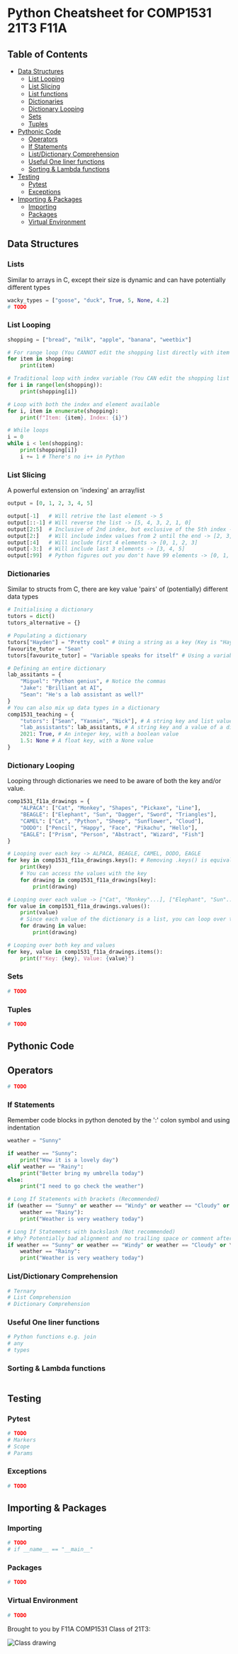 # Python Cheatsheet for COMP1531 21T3 F11A

## Table of Contents

* [Data Structures](#data-structures)
    + [List Looping](#list-looping)
    + [List Slicing](#list-slicing)
    + [List functions](#list-functions)
    + [Dictionaries](#dictionaries)
    + [Dictionary Looping](#dictionary-looping)
    + [Sets](#sets)
    + [Tuples](#tuples)
* [Pythonic Code](#pythonic-code)
    * [Operators](#operators)
    + [If Statements](#if-statements)
    + [List/Dictionary Comprehension](#list-dictionary-comprehension)
    + [Useful One liner functions](#useful-one-liner-functions)
    + [Sorting & Lambda functions](#sorting---lambda-functions)
* [Testing](#testing)
    + [Pytest](#pytest)
    + [Exceptions](#exceptions)
* [Importing & Packages](#importing---packages)
    + [Importing](#importing)
    + [Packages](#packages)
    + [Virtual Environment](#virtual-environment)


## Data Structures

### Lists
Similar to arrays in C, except their size is dynamic and can have potentially different types
```python
wacky_types = ["goose", "duck", True, 5, None, 4.2]
# TODO
```

### List Looping
```python
shopping = ["bread", "milk", "apple", "banana", "weetbix"]

# For range loop (You CANNOT edit the shopping list directly with item = "Goose" in the loop)
for item in shopping:
    print(item)

# Traditional loop with index variable (You CAN edit the shopping list directly with shopping[i] = "Goose")
for i in range(len(shopping)):
    print(shopping[i])

# Loop with both the index and element available
for i, item in enumerate(shopping):
    print(f"Item: {item}, Index: {i}")

# While loops
i = 0
while i < len(shopping):
    print(shopping[i])
    i += 1 # There's no i++ in Python
```

### List Slicing
A powerful extension on 'indexing' an array/list
```python
output = [0, 1, 2, 3, 4, 5]

output[-1]   # Will retrive the last element -> 5
output[::-1] # Will reverse the list -> [5, 4, 3, 2, 1, 0]
output[2:5]  # Inclusive of 2nd index, but exclusive of the 5th index -> [2, 3, 4]
output[2:]   # Will include index values from 2 until the end -> [2, 3, 4, 5]
output[:4]   # Will include first 4 elements -> [0, 1, 2, 3]
output[-3:]  # Will include last 3 elements -> [3, 4, 5]
output[:99]  # Python figures out you don't have 99 elements -> [0, 1, 2, 3, 4, 5]
```

### Dictionaries
Similar to structs from C, there are key value 'pairs' of (potentially) different data types
```python
# Initialising a dictionary
tutors = dict()
tutors_alternative = {} 

# Populating a dictionary
tutors["Hayden"] = "Pretty cool" # Using a string as a key (Key is "Hayden", value is "Pretty cool")
favourite_tutor = "Sean"
tutors[favourite_tutor] = "Variable speaks for itself" # Using a variable of a string as a key

# Defining an entire dictionary
lab_assitants = {
    "Miguel": "Python genius", # Notice the commas
    "Jake": "Brilliant at AI",
    "Sean": "He's a lab assistant as well?"
}
# You can also mix up data types in a dictionary
comp1531_teaching = {
    "tutors": ["Sean", "Yasmin", "Nick"], # A string key and list value 
    "lab_assistants": lab_assitants, # A string key and a value of a dictionary
    2021: True, # An integer key, with a boolean value
    1.5: None # A float key, with a None value
}
```

### Dictionary Looping
Looping through dictionaries we need to be aware of both the key and/or value.
```python
comp1531_f11a_drawings = {
    "ALPACA": ["Cat", "Monkey", "Shapes", "Pickaxe", "Line"],
    "BEAGLE": ["Elephant", "Sun", "Dagger", "Sword", "Triangles"],
    "CAMEL": ["Cat", "Python", "Sheep", "Sunflower", "Cloud"],
    "DODO": ["Pencil", "Happy", "Face", "Pikachu", "Hello"],
    "EAGLE": ["Prism", "Person", "Abstract", "Wizard", "Fish"]
}

# Looping over each key -> ALPACA, BEAGLE, CAMEL, DODO, EAGLE
for key in comp1531_f11a_drawings.keys(): # Removing .keys() is equivalent
    print(key)
    # You can access the values with the key
    for drawing in comp1531_f11a_drawings[key]:
        print(drawing)

# Looping over each value -> ["Cat", "Monkey"...], ["Elephant", "Sun"...], ...
for value in comp1531_f11a_drawings.values():
    print(value)
    # Since each value of the dictionary is a list, you can loop over the individual list elements too
    for drawing in value:
        print(drawing)

# Looping over both key and values
for key, value in comp1531_f11a_drawings.items():
    print(f"Key: {key}, Value: {value}")
```

### Sets
```python
# TODO
```

### Tuples
```python
# TODO
```

## Pythonic Code

## Operators
```python
# TODO
```

### If Statements
Remember code blocks in python denoted by the ':' colon symbol and using indentation
```python
weather = "Sunny"

if weather == "Sunny":
    print("Wow it is a lovely day")
elif weather == "Rainy":
    print("Better bring my umbrella today")
else:
    print("I need to go check the weather")

# Long If Statements with brackets (Recommended)
if (weather == "Sunny" or weather == "Windy" or weather == "Cloudy" or # You can even put a comment here
    weather == "Rainy"):
    print("Weather is very weathery today")

# Long If Statements with backslash (Not recommended)
# Why? Potentially bad alignment and no trailing space or comment after '\' allowed
if weather == "Sunny" or weather == "Windy" or weather == "Cloudy" or \
    weather == "Rainy":
    print("Weather is very weathery today")
```

### List/Dictionary Comprehension
```python
# Ternary
# List Comprehension
# Dictionary Comprehension
```

### Useful One liner functions
```python
# Python functions e.g. join
# any
# types
```

### Sorting & Lambda functions
```python

```

## Testing

### Pytest
```python
# TODO
# Markers
# Scope
# Params
```

### Exceptions
```python
# TODO
```

## Importing & Packages

### Importing
```python
# TODO
# if __name__ == "__main__"
```

### Packages
```python
# TODO
```

### Virtual Environment
```bash
# TODO
```

Brought to you by F11A COMP1531 Class of 21T3:

![Class drawing](drawing.png)